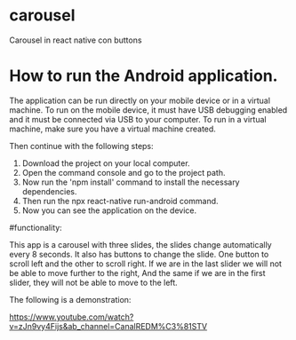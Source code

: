 # carousel
Carousel in react native con buttons

# How to run the Android application.

The application can be run directly on your mobile device or in a virtual machine.
To run on the mobile device, it must have USB debugging enabled and it must be connected via USB to your computer.
To run in a virtual machine, make sure you have a virtual machine created.

Then continue with the following steps:

1. Download the project on your local computer.
2. Open the command console and go to the project path.
3. Now run the 'npm install' command to install the necessary dependencies.
4. Then run the npx react-native run-android command.
5. Now you can see the application on the device.


#functionality:

This app is a carousel with three slides, the slides change automatically every 8 seconds. It also has buttons to change the slide.
One button to scroll left and the other to scroll right. If we are in the last slider we will not be able to move further to the right,
And the same if we are in the first slider, they will not be able to move to the left.

The following is a demonstration:

https://www.youtube.com/watch?v=zJn9vy4Fijs&ab_channel=CanalREDM%C3%81STV





